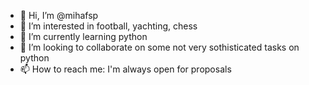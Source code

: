 - 👋 Hi, I’m @mihafsp
- 👀 I’m interested in football, yachting, chess
- 🌱 I’m currently learning python
- 💞️ I’m looking to collaborate on some not very sothisticated tasks on python
- 📫 How to reach me: I'm always open for proposals

<!---
mihafsp/mihafsp is a ✨ special ✨ repository because its `README.md` (this file) appears on your GitHub profile.
You can click the Preview link to take a look at your changes.
--->
